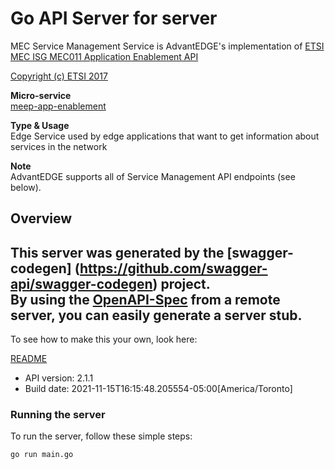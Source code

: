 # Go API Server for server

MEC Service Management Service is AdvantEDGE's implementation of [ETSI MEC ISG MEC011 Application Enablement API](https://www.etsi.org/deliver/etsi_gs/MEC/001_099/011/02.01.01_60/gs_MEC011v020101p.pdf) <p>[Copyright (c) ETSI 2017](https://forge.etsi.org/etsi-forge-copyright-notice.txt) <p>**Micro-service**<br>[meep-app-enablement](https://github.com/InterDigitalInc/AdvantEDGE/tree/master/go-apps/meep-app-enablement/server/service-mgmt) <p>**Type & Usage**<br>Edge Service used by edge applications that want to get information about services in the network <p>**Note**<br>AdvantEDGE supports all of Service Management API endpoints (see below).

## Overview
This server was generated by the [swagger-codegen]
(https://github.com/swagger-api/swagger-codegen) project.  
By using the [OpenAPI-Spec](https://github.com/OAI/OpenAPI-Specification) from a remote server, you can easily generate a server stub.  
-

To see how to make this your own, look here:

[README](https://github.com/swagger-api/swagger-codegen/blob/master/README.md)

- API version: 2.1.1
- Build date: 2021-11-15T16:15:48.205554-05:00[America/Toronto]


### Running the server
To run the server, follow these simple steps:

```
go run main.go
```

